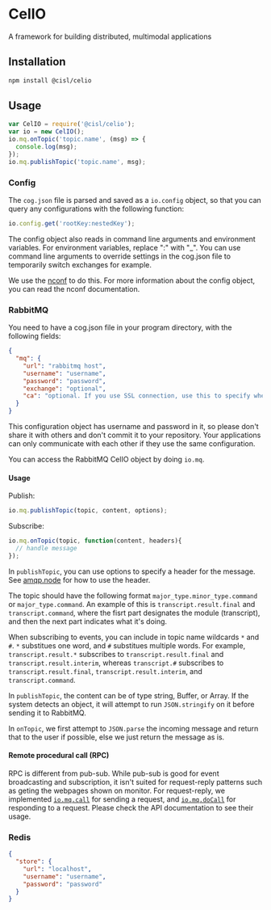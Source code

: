 CelIO
=====

A framework for building distributed, multimodal applications

## Installation
```bash
npm install @cisl/celio
```

## Usage
```js
var CelIO = require('@cisl/celio');
var io = new CelIO();
io.mq.onTopic('topic.name', (msg) => {
  console.log(msg);
});
io.mq.publishTopic('topic.name', msg);
```

### Config

The `cog.json` file is parsed and saved as a `io.config` object, so that you can query any configurations with the following function:
```js
io.config.get('rootKey:nestedKey');
```
The config object also reads in command line arguments and environment variables.
For environment variables, replace ":" with "_". 
You can use command line arguments to override settings in the cog.json file to temporarily switch exchanges for example.

We use the [nconf](https://github.com/indexzero/nconf) to do this.
For more information about the config object, you can read the nconf documentation.

### RabbitMQ
You need to have a cog.json file in your program directory, with the following fields:
```json
{
  "mq": {
    "url": "rabbitmq host",
    "username": "username",
    "password": "password",
    "exchange": "optional",
    "ca": "optional. If you use SSL connection, use this to specify where the certificate file is."
  }
}
```
This configuration object has username and password in it, 
so please don't share it with others and don't commit it to your repository.
Your applications can only communicate with each other if they use the same configuration.

You can access the RabbitMQ CelIO object by doing `io.mq`.

#### Usage
Publish:
```js
io.mq.publishTopic(topic, content, options);
```
Subscribe:
```js
io.mq.onTopic(topic, function(content, headers){
  // handle message
});
```
In `publishTopic`, you can use options to specify a header for the message.
See [amqp.node](http://www.squaremobius.net/amqp.node/channel_api.html#channel_publish) for how to use the header.

The topic should have the following format `major_type.minor_type.command` or `major_type.command`.
An example of this is `transcript.result.final` and `transcript.command`, where the fisrt part
designates the module (transcript), and then the next part indicates what it's doing.

When subscribing to events, you can include in topic name wildcards `*` and `#`.
`*` substitues one word, and `#` substitues multiple words. For example, `transcript.result.*`
subscribes to `transcript.result.final` and `transcript.result.interim`, whereas `transcript.#` subscribes
to `transcript.result.final`, `transcript.result.interim`, and `transcript.command`.

In `publishTopic`, the content can be of type string, Buffer, or Array. If the system detects an object,
it will attempt to run `JSON.stringify` on it before sending it to RabbitMQ.

In `onTopic`, we first attempt to `JSON.parse` the incoming message and return that to the user if possible,
else we just return the message as is.

#### Remote procedural call (RPC)
RPC is different from pub-sub.
While pub-sub is good for event broadcasting and subscription,
it isn't suited for request-reply patterns such as geting the webpages shown on monitor.
For request-reply, we implemented [`io.mq.call`](https://pages.github.ibm.com/celio/CELIO/CELIO.html#call) for sending a request,
and [`io.mq.doCall`](https://pages.github.ibm.com/celio/CELIO/CELIO.html#doCall) for responding to a request.
Please check the API documentation to see their usage.

### Redis
```json
{
  "store": {
    "url": "localhost",
    "username": "username",
    "password": "password"
  }
}
```
